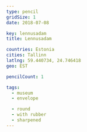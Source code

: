 ```yaml
---
type: pencil
gridSize: 1
date: 2018-07-08

key: lennusadam
title: Lennusadam

countries: Estonia
cities: Tallinn
latlng: 59.440734, 24.746418
geo: EST

pencilCount: 1

tags:
  - museum
  - envelope

  - round
  - with rubber
  - sharpened
---
```


